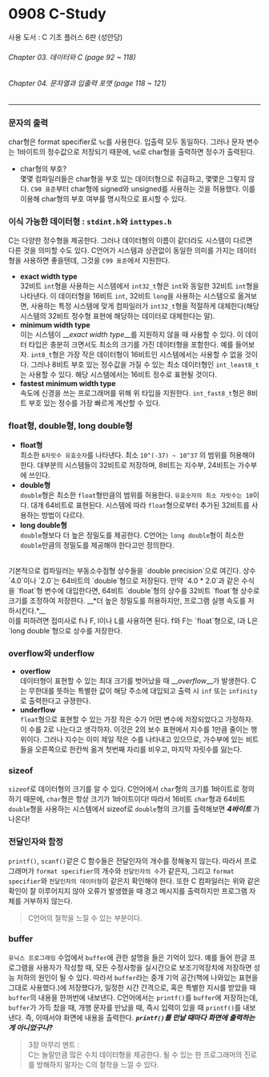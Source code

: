 # 0908 C-Study
사용 도서 : C 기초 플러스 6판 (성안당)

###### Chapter 03. 데이터와 C (page 92 ~ 118)
###### Chapter 04. 문자열과 입출력 포맷 (page 118 ~ 121)
<hr>

### 문자의 출력
char형은 format specifier로 `%c`를 사용한다. 입출력 모두 동일하다. 그러나 문자 변수는 1바이트의 정수값으로 저장되기 때문에, `%d`로 char형을 출력하면 정수가 출력된다.
* char형의 부호?<br>
    몇몇 컴파일러들은 char형을 부호 있는 데이터형으로 취급하고, 몇몇은 그렇지 않다. `C90 표준`부터 char형에 signed와 unsigned를 사용하는 것을 허용했다. 이를 이용해 char형의 부호 여부를 명시적으로 표시할 수 있다.

### 이식 가능한 데이터형 : `stdint.h`와 `inttypes.h`
C는 다양한 정수형을 제공한다. 그러나 데이터형의 이름이 같더라도 시스템이 다르면 다른 것을 의미할 수도 있다. C언어가 시스템과 상관없이 동일한 의미를 가지는 데이터형을 사용하면 좋을텐데, 그것을 `C99 표준`에서 지원한다.
* __exact width type__<br>
    32비트 `int`형을 사용하는 시스템에서 `int32_t`형은 `int`와 동일한 32비트 `int`형을 나타낸다. 이 데이터형을 16비트 `int`, 32비트 `long`을 사용하는 시스템으로 옮겨보면, 사용하는 특정 시스템에 맞게 컴파일러가 `int32_t`형을 적절하게 대체한다(해당 시스템의 32비트 정수형 표현에 해당하는 데이터로 대체한다는 말).
* __minimum width type__<br>
    이는 시스템이 __*exact width type*__를 지원하지 않을 때 사용할 수 있다. 이 데이터 타입은 충분히 크면서도 최소의 크기를 가진 데이터형을 포함한다. 예를 들어보자. `int8_t`형은 가장 작은 데이터형이 16비트인 시스템에서는 사용할 수 없을 것이다. 그러나 8비트 부호 있는 정수값을 가질 수 있는 최소 데이터형인 `int_least8_t`는 사용할 수 있다. 해당 시스템에서는 16비트 정수로 표현될 것이다. 
* __fastest minimum width type__<br>
    속도에 신경을 쓰는 프로그래머를 위해 위 타입을 지원한다. `int_fast8_t`형은 8비트 부호 있는 정수를 가장 빠르게 계산할 수 있다.

### float형, double형, long double형
- __float형__ <br>
    최소한 `6자릿수 유효숫자`를 나타낸다. 최소 `10^(-37) ~ 10^37` 의 범위를 허용해야 한다. 대부분의 시스템들이 32비트로 저장하며, 8비트는 지수부, 24비트는 가수부에 쓰인다.
- __double형__ <br>
    `double`형은 최소한 `float`형만큼의 범위를 허용한다. `유효숫자의 최소 자릿수는 10`이다. 대개 64비트로 표현된다. 시스템에 따라 `float`형으로부터 추가된 32비트를 사용하는 방법이 다르다. 
- __long double형__ <br>
    `double`형보다 더 높은 정밀도를 제공한다. C언어는 `long double`형이 최소한 `double`만큼의 정밀도를 제공해야 한다고만 정의한다. 
<br>
기본적으로 컴파일러는 부동소수점형 상수들을 `double precision`으로 여긴다. 상수 `4.0`이나 `2.0`는 64비트의 `double`형으로 저장된다. 만약 `4.0 * 2.0`과 같은 수식을 `float`형 변수에 대입한다면, 64비트 `double`형의 상수를 32비트 `float`형 상수로 크기를 조정하여 저장한다. __*더 높은 정밀도를 허용하지만, 프로그램 실행 속도를 저하시킨다.*__ <br>
이를 피하려면 접미사로 f나 F, l이나 L를 사용하면 된다. f와 F는 `float`형으로, l과 L은 `long double`형으로 상수를 저장한다. <br>

### overflow와 underflow
* __overflow__<br>
    데이터형이 표현할 수 있는 최대 크기를 벗어났을 때 __*overflow*__가 발생한다. C는 무한대를 뜻하는 특별한 값이 해당 주소에 대입되고 출력 시 `inf` 또는 `infinity`로 출력한다고 규졍한다. 
* __underflow__<br>
    `float`형으로 표현할 수 있는 가장 작은 수가 어떤 변수에 저장되었다고 가정하자. 이 수를 2로 나눈다고 생각하자. 이것은 2의 보수 표현에서 지수를 1만큼 줄이는 행위이다. 그러나 지수는 이미 제일 작은 수를 나타내고 있으므로, 가수부에 있는 비트들을 오른쪽으로 한칸씩 옮겨 첫번째 자리를 비우고, 마지막 자릿수를 잃는다. 

### sizeof
`sizeof`로 데이터형의 크기를 알 수 있다. C언어에서 `char`형의 크기를 1바이트로 정의하기 때문에, `char`형은 항상 크기가 1바이트이다! 따라서 16비트 `char`형과 64비트 `double`형을 사용하는 시스템에서 sizeof로 `double`형의 크기를 출력해보면 __*4바이트*__ 가 나온다!

### 전달인자와 함정
`printf()`, `scanf()`같은 C 함수들은 전달인자의 개수를 정해놓지 않는다. 따라서 프로그래머가 `format specifier`의 개수와 `전달인자의 수`가 같은지, 그리고 `format specifier`와 `전달인자의 데이터형`이 같은지 확인해야 한다. 또한 C 컴파일러는 위와 같은 확인이 잘 이루어지지 않아 오류가 발생했을 때 경고 메시지를 출력하지만 프로그램 자체를 거부하지 않는다. 
> C언어의 철학을 느낄 수 있는 부분이다.

### buffer
`유닉스 프로그래밍` 수업에서 `buffer`에 관한 설명을 들은 기억이 있다. 예를 들어 한글 프로그램을 사용자가 작성할 때, 모든 수정사항을 실시간으로 보조기억장치에 저장하면 성능 저하의 원인이 될 수 있다. 따라서 `buffer`라는 중개 기억 공간(책에 나와있는 표현을 그대로 사용했다.)에 저장했다가, 일정한 시간 간격으로, 혹은 특별한 지시를 받았을 때 `buffer`의 내용을 한꺼번에 내보낸다. C언어에서는 `printf()`를 `buffer`에 저장하는데, `buffer`가 가득 찼을 때, 개행 문자를 만났을 때, 즉시 입력이 있을 때 `printf()`를 내보낸다. 즉, 이때서야 화면에 내용을 출력한다. __*`printf()`를 만날 때마다 화면에 출력하는 게 아니었구나?*__

>3장 마무리 멘트 : <br>
>C는 놀랄만큼 많은 수치 데이터형을 제공한다. 될 수 있는 한 프로그래머의 진로를 방해하지 말자는 C의 철학을 느낄 수 있다.